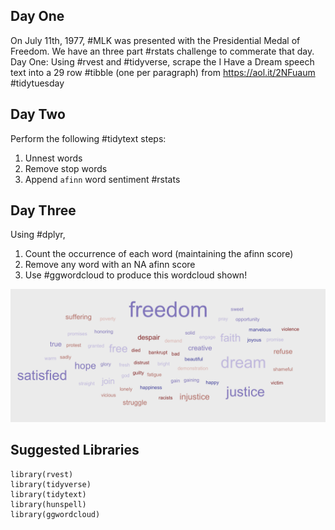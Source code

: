 ## Day One

On July 11th, 1977, #MLK was presented with the Presidential Medal of Freedom. We have an three part #rstats challenge to commerate that day. Day One: Using #rvest and #tidyverse, scrape the I Have a Dream speech text into a 29 row #tibble (one per paragraph) from https://aol.it/2NFuaum #tidytuesday

## Day Two

Perform the following #tidytext steps: 

1. Unnest words
2. Remove stop words
3. Append `afinn` word sentiment #rstats

## Day Three

Using #dplyr, 

1. Count the occurrence of each word (maintaining the afinn score)
2. Remove any word with an NA afinn score
3. Use #ggwordcloud to produce this wordcloud shown!

![](output/wordcloud.png)

## Suggested Libraries

```
library(rvest)
library(tidyverse)
library(tidytext)
library(hunspell)
library(ggwordcloud)
```
